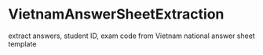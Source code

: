 # VietnamAnswerSheetExtraction
extract answers, student ID, exam code from Vietnam national answer sheet template
